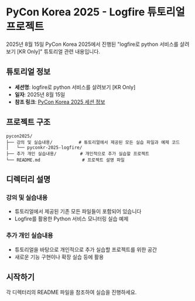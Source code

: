 # PyCon Korea 2025 - Logfire 튜토리얼 프로젝트

2025년 8월 15일 PyCon Korea 2025에서 진행된 "logfire로 python 서비스를 살려보기 [KR Only]" 튜토리얼 관련 내용입니다.

## 튜토리얼 정보

- **세션명**: logfire로 python 서비스를 살려보기 [KR Only]
- **일자**: 2025년 8월 15일
- **참조 링크**: [PyCon Korea 2025 세션 정보](https://2025.pycon.kr/presentations/19b9b984-b308-4169-a18b-9dcb95313837#logfire-%EB%A1%9C-python-%EC%84%9C%EB%B9%84%EC%8A%A4%EB%A5%BC-%EC%82%B4%EB%A0%A4%EB%B3%B4%EA%B8%B0-KR-Only)

## 프로젝트 구조

```
pycon2025/
├── 강의 및 실습내용/          # 튜토리얼에서 제공된 모든 실습 파일과 예제 코드
│   └── pyconkr-2025-logfire/
├── 추가 개인 실습내용/         # 개인적으로 추가 실습할 프로젝트
└── README.md                # 프로젝트 설명 파일
```

## 디렉터리 설명

### 강의 및 실습내용
- 튜토리얼에서 제공된 기존 모든 파일들이 포함되어 있습니다
- Logfire를 활용한 Python 서비스 모니터링 실습 예제

### 추가 개인 실습내용
- 튜토리얼을 바탕으로 개인적으로 추가 실습할 프로젝트를 위한 공간
- 새로운 기능 구현이나 확장 실습 등에 활용

## 시작하기

각 디렉터리의 README 파일을 참조하여 실습을 진행하세요.